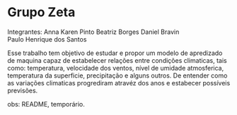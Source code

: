 # Grupo Zeta
Integrantes: 
  Anna Karen Pinto 
  Beatriz Borges 
  Daniel Bravin  
  Paulo Henrique dos Santos
  

Esse trabalho tem objetivo de estudar e propor um modelo de apredizado de maquina capaz de estabelecer relações entre condições climaticas, tais como: temperatura, velocidade dos ventos, nível de umidade atmosferica, temperatura da superficie, precipitação e alguns outros. De entender como as variações climaticas progrediram atravéz dos anos e estabecer possíveis previsões. 


obs: README, temporário. 
